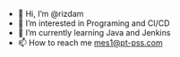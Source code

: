 - 👋 Hi, I’m @rizdam
- 👀 I’m interested in Programing and CI/CD
- 🌱 I’m currently learning Java and Jenkins
- 📫 How to reach me mes1@pt-pss.com

<!---
rizdam/rizdam is a ✨ special ✨ repository because its `README.md` (this file) appears on your GitHub profile.
You can click the Preview link to take a look at your changes.
--->
